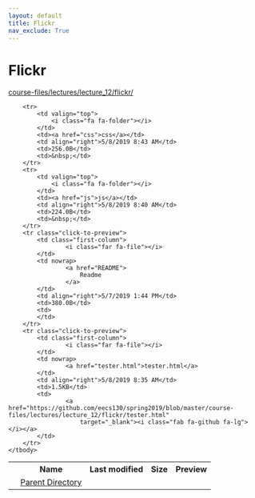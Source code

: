 ```yaml
---
layout: default
title: Flickr
nav_exclude: True
---
```


# Flickr

[course-files/lectures/lecture_12/flickr/](.)

<table class="tbl-files">
    <tbody>
        <tr>
            <th valign="top"></th>
            <th>Name</th>
            <th>Last modified</th>
            <th>Size</th>
            <th>Preview</th>
        </tr>
        <tr>
            <td valign="top">
                <i class="fa fa-folder-open"></i>
            </td>
            <td><a href="../">Parent Directory</a></td>
            <td>&nbsp;</td>
            <td>&nbsp;</td>
            <td>&nbsp;</td>
        </tr>

        <tr>
            <td valign="top">
                <i class="fa fa-folder"></i>
            </td>
            <td><a href="css">css</a></td>
            <td align="right">5/8/2019 8:43 AM</td>
            <td>256.0B</td>
            <td>&nbsp;</td>
        </tr>
        <tr>
            <td valign="top">
                <i class="fa fa-folder"></i>
            </td>
            <td><a href="js">js</a></td>
            <td align="right">5/8/2019 8:40 AM</td>
            <td>224.0B</td>
            <td>&nbsp;</td>
        </tr>
        <tr class="click-to-preview">
            <td class="first-column">
                    <i class="far fa-file"></i>
            </td>
            <td nowrap>
                    <a href="README">
                        Readme
                    </a>
            </td>
            <td align="right">5/7/2019 1:44 PM</td>
            <td>380.0B</td>
            <td>
            </td>
        </tr>
        <tr class="click-to-preview">
            <td class="first-column">
                    <i class="far fa-file"></i>
            </td>
            <td nowrap>
                    <a href="tester.html">tester.html</a>
            </td>
            <td align="right">5/8/2019 8:35 AM</td>
            <td>1.5KB</td>
            <td>
                    <a href="https://github.com/eecs130/spring2019/blob/master/course-files/lectures/lecture_12/flickr/tester.html"
                        target="_blank"><i class="fab fa-github fa-lg"></i></a>
            </td>
        </tr>
    </tbody>
</table>

